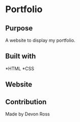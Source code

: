 # Portfolio

## Purpose

A website to display my portfolio.

## Built with

*HTML
*CSS

## Website

## Contribution

Made by Devon Ross
